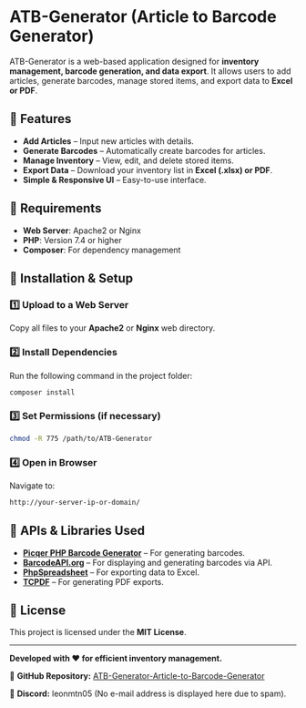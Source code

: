 # ATB-Generator (Article to Barcode Generator)

ATB-Generator is a web-based application designed for **inventory management, barcode generation, and data export**. It allows users to add articles, generate barcodes, manage stored items, and export data to **Excel or PDF**.

## 🚀 Features
- **Add Articles** – Input new articles with details.
- **Generate Barcodes** – Automatically create barcodes for articles.
- **Manage Inventory** – View, edit, and delete stored items.
- **Export Data** – Download your inventory list in **Excel (.xlsx) or PDF**.
- **Simple & Responsive UI** – Easy-to-use interface.

## 📌 Requirements
- **Web Server**: Apache2 or Nginx
- **PHP**: Version 7.4 or higher
- **Composer**: For dependency management

## 📂 Installation & Setup
### **1️⃣ Upload to a Web Server**
Copy all files to your **Apache2** or **Nginx** web directory.

### **2️⃣ Install Dependencies**
Run the following command in the project folder:
```bash
composer install
```

### **3️⃣ Set Permissions** (if necessary)
```bash
chmod -R 775 /path/to/ATB-Generator
```

### **4️⃣ Open in Browser**
Navigate to:
```bash
http://your-server-ip-or-domain/
```

## 🔗 APIs & Libraries Used
- **[Picqer PHP Barcode Generator](https://github.com/picqer/php-barcode-generator)** – For generating barcodes.
- **[BarcodeAPI.org](https://barcodeapi.org/index.html#auto)** – For displaying and generating barcodes via API.
- **[PhpSpreadsheet](https://github.com/PHPOffice/PhpSpreadsheet)** – For exporting data to Excel.
- **[TCPDF](https://github.com/tecnickcom/TCPDF)** – For generating PDF exports.

## 📜 License
This project is licensed under the **MIT License**.

---

**Developed with ❤️ for efficient inventory management.**

🔗 **GitHub Repository:** [ATB-Generator-Article-to-Barcode-Generator](https://github.com/LeonMTN05/ATB-Generator-Article-to-Barcode-Generator.git) 

📧 **Discord:** leonmtn05 (No e-mail address is displayed here due to spam).
